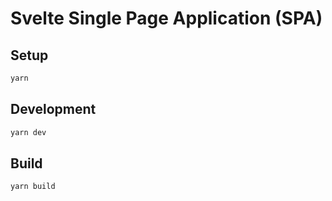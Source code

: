 # Svelte Single Page Application (SPA)

## Setup

```sh
yarn
```

## Development

```sh
yarn dev
```

## Build

```sh
yarn build
```